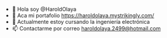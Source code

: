 - 👋 Hola soy @HaroldOlaya
- 👀 Aca mi portafolio https://haroldolaya.mystrikingly.com/
- 🌱 Actualmente estoy cursando la ingeniería electrónica
- 📫 Contactarme por correo haroldolaya.2499@hotmail.com

<!---
HaroldOlaya/HaroldOlaya is a ✨ special ✨ repository because its `README.md` (this file) appears on your GitHub profile.
You can click the Preview link to take a look at your changes.
--->

